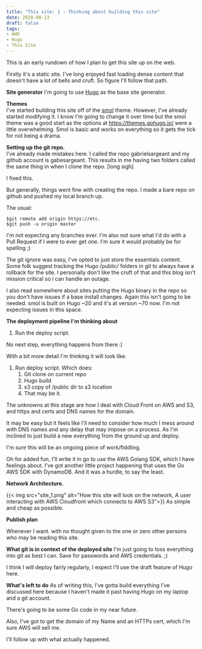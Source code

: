 ```yaml
---
title: "This site: 1 - Thinking about building this site"
date: 2020-08-23
draft: false
tags:
- AWS
- Hugo
- This Site
---
```


This is an early rundown of how I plan to get this site up on the web.

Firstly it's a static site. I've long enjoyed fast loading dense content that doesn't have a lot of bells and cruft. So figure I'll follow that path.

**Site generator** 
I'm going to use [Hugo](https://gohugo.io) as the base site generator.

**Themes**  
I've started building this site off of the [smol](https://themes.gohugo.io/smol/) theme.
However, I've already started modifying it.
I know I'm going to change it over time but the smol theme was a good start as the options at https://themes.gohugo.io/ were a little overwhelming. 
Smol is basic and works on everything so it gets the tick for not being a drama. 

**Setting up the git repo.**  
I've already made mistakes here. I called the repo gabrielsargeant and my github account is gabesargeant. This results in me having two folders called the same thing in when I clone the repo. [long sigh]

I fixed this.

But generally, things went fine with creating the repo. I made a bare repo on github and pushed my local branch up. 

The usual:  
   
    $git remote add origin https://etc.
    $git push -u origin master

I'm not expecting any branches ever. I'm also not sure what I'd do with a Pull Request if I were to ever get one. I'm sure it would probably be for spelling ;)

The git ignore was easy, I've opted to just store the essentials content. Some folk suggest tracking the Hugo /public/ folders in git to always have a rollback for the site. I personally don't like the cruft of that and this blog isn't mission critical so i can handle an outage.

I also read somewhere about sites putting the Hugo binary in the repo so you don't have issues if a base install changes. Again this isn't going to be needed. smol is built on Hugo ~20 and it's at version ~70 now. I'm not expecting issues in this space.

**The deployment pipeline I'm thinking about**  

1. Run the deploy script. 

No next step, everything happens from there :)

With a bit more detail I'm thinking it will look like. 

1. Run deploy script. Which does:
    1. Git clone on current repo
    2. Hugo build
    3. s3 copy of /public dir to s3 location
    4. That may be it. 


The unknowns at this stage are how I deal with Cloud Front on AWS and S3, and https and certs and DNS names for the domain. 

It may be easy but it feels like I'll need to consider how much I mess around with DNS names and any delay that may impose on a process. As I'm inclined to just build a new everything from the ground up and deploy. 

I'm sure this will be an ongoing piece of work/fiddling. 

Oh for added fun, I'll write it in go to use the AWS Golang SDK, which I have feelings about. I've got another little project happening that uses the Go AWS SDK with DynamoDB. And it was a hurdle, to say the least.

**Network Architecture.**  

{{< img src="site_1.png" alt="How this site will look on the network,  A user interacting with AWS Cloudfront which connects to AWS S3">}}
As simple and cheap as possible.

**Publish plan**

Whenever I want. with no thought given to the one or zero other persons who may be reading this site.

**What git is in context of the deployed site**
I'm just going to toss everything into git as best I can. 
Save for passwords and AWS credentials.  ;)

I think I will deploy fairly regularly, I expect I'll use the draft feature of Hugo here. 

**What's left to do**
As of writing this, I've gotta build everything I've discussed here because I haven't made it past having Hugo on my laptop and a git account. 

There's going to be some Go code in my near future.

Also, I've got to get the domain of my Name and an HTTPs cert, which I'm sure AWS will sell me.

I'll follow up with what actually happened.


